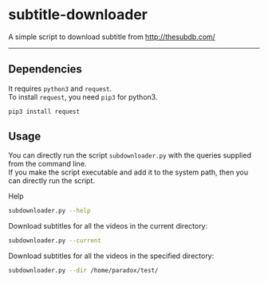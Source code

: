 # subtitle-downloader
A simple script to download subtitle from http://thesubdb.com/

-----------

## Dependencies
It requires `python3` and `request`.  
To install `request`, you need `pip3` for python3.

```bash
pip3 install request
```

## Usage
You can directly run the script `subdownloader.py` with the queries supplied from the command line.  
If you make the script executable and add it to the system path, then you can directly run the script.  

Help

```bash
subdownloader.py --help
```

Download subtitles for all the videos in the current directory:

```bash
subdownloader.py --current
```

Download subtitles for all the videos in the specified directory:

```bash
subdownloader.py --dir /home/paradox/test/
```
